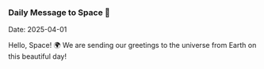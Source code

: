 ### Daily Message to Space 🌌
Date: 2025-04-01

Hello, Space! 🌍 We are sending our greetings to the universe from Earth on this beautiful day!
